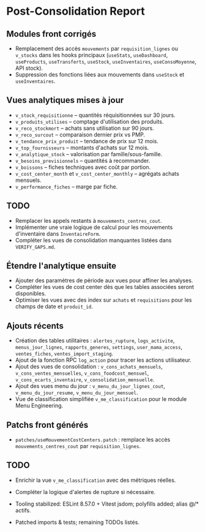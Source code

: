 # Post-Consolidation Report

## Modules front corrigés
- Remplacement des accès `mouvements` par `requisition_lignes` ou `v_stocks` dans les hooks principaux (`useStats`, `useDashboard`, `useProducts`, `useTransferts`, `useStock`, `useInventaires`, `useConsoMoyenne`, API stock).
- Suppression des fonctions liées aux mouvements dans `useStock` et `useInventaires`.

## Vues analytiques mises à jour
- `v_stock_requisitionne` – quantités réquisitionnées sur 30 jours.
- `v_produits_utilises` – comptage d'utilisation des produits.
- `v_reco_stockmort` – achats sans utilisation sur 90 jours.
- `v_reco_surcout` – comparaison dernier prix vs PMP.
- `v_tendance_prix_produit` – tendance de prix sur 12 mois.
- `v_top_fournisseurs` – montants d'achats sur 12 mois.
- `v_analytique_stock` – valorisation par famille/sous-famille.
- `v_besoins_previsionnels` – quantités à recommander.
- `v_boissons` – fiches techniques avec coût par portion.
- `v_cost_center_month` et `v_cost_center_monthly` – agrégats achats mensuels.
- `v_performance_fiches` – marge par fiche.

## TODO
- Remplacer les appels restants à `mouvements_centres_cout`.
- Implémenter une vraie logique de calcul pour les mouvements d'inventaire dans `InventaireForm`.
- Compléter les vues de consolidation manquantes listées dans `VERIFY_GAPS.md`.

## Étendre l'analytique ensuite
- Ajouter des paramètres de période aux vues pour affiner les analyses.
- Compléter les vues de cost center dès que les tables associées seront disponibles.
- Optimiser les vues avec des index sur `achats` et `requisitions` pour les champs de date et `produit_id`.

## Ajouts récents
- Création des tables utilitaires : `alertes_rupture`, `logs_activite`, `menus_jour_lignes`, `rapports_generes`, `settings`, `user_mama_access`, `ventes_fiches`, `ventes_import_staging`.
- Ajout de la fonction RPC `log_action` pour tracer les actions utilisateur.
- Ajout des vues de consolidation : `v_cons_achats_mensuels`, `v_cons_ventes_mensuelles`, `v_cons_foodcost_mensuel`, `v_cons_ecarts_inventaire`, `v_consolidation_mensuelle`.
- Ajout des vues menu du jour : `v_menu_du_jour_lignes_cout`, `v_menu_du_jour_resume`, `v_menu_du_jour_mensuel`.
- Vue de classification simplifiée `v_me_classification` pour le module Menu Engineering.

## Patchs front générés
- `patches/useMouvementCostCenters.patch` : remplace les accès `mouvements_centres_cout` par `requisition_lignes`.

## TODO
- Enrichir la vue `v_me_classification` avec des métriques réelles.
- Compléter la logique d'alertes de rupture si nécessaire.

- Tooling stabilized: ESLint 8.57.0 + Vitest jsdom; polyfills added; alias @/* actifs.
- Patched imports & tests; remaining TODOs listés.
